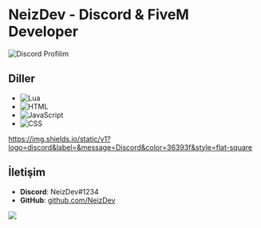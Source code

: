 # NeizDev - Discord & FiveM Developer
<img src="https://lanyard.cnrad.dev/api/1172925617633767489?idleMessage=discord.%20gg%20/%20neizdev" alt="Discord Profilim" style="max-width: 100%;"/>

## Diller

- ![Lua](https://img.shields.io/badge/-Lua-3d8c9e?style=flat-square&logo=lua&logoColor=ffffff)
- ![HTML](https://img.shields.io/badge/-HTML-E34F26?style=flat-square&logo=html5&logoColor=ffffff)
- ![JavaScript](https://img.shields.io/badge/-JavaScript-F7DF1E?style=flat-square&logo=javascript&logoColor=ffffff)
- ![CSS](https://img.shields.io/badge/-CSS-1572B6?style=flat-square&logo=css3&logoColor=ffffff)


https://img.shields.io/static/v1?logo=discord&label=&message=Discord&color=36393f&style=flat-square

## İletişim

- **Discord**: NeizDev#1234
- **GitHub**: [github.com/NeizDev](https://github.com/NeizDev)

![](https://komarev.com/ghpvc/?username=Neizfix&color=green)


